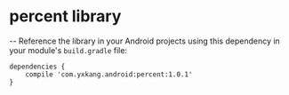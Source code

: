 # percent library

--
Reference the library in your Android projects using this dependency in your module's  `build.gradle`  file:

```Gradle
dependencies {
    compile 'com.yxkang.android:percent:1.0.1'
}
```
